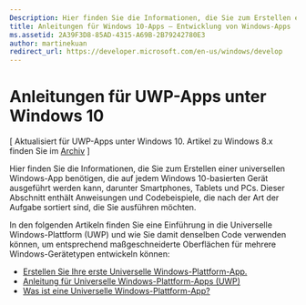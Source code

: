 ```yaml
---
Description: Hier finden Sie die Informationen, die Sie zum Erstellen einer Universellen Windows-App benötigen, die auf jedem Windows 10-basierten Gerät ausgeführt werden kann, darunter Smartphones, Tablets und PCs.
title: Anleitungen für Windows 10-Apps – Entwicklung von Windows-Apps
ms.assetid: 2A39F3D8-85AD-4315-A69B-2B79242780E3
author: martinekuan
redirect_url: https://developer.microsoft.com/en-us/windows/develop
---
```



# Anleitungen für UWP-Apps unter Windows 10

\[ Aktualisiert für UWP-Apps unter Windows 10. Artikel zu Windows 8.x finden Sie im [Archiv](http://go.microsoft.com/fwlink/p/?linkid=619132) \]

Hier finden Sie die Informationen, die Sie zum Erstellen einer universellen Windows-App benötigen, die auf jedem Windows 10-basierten Gerät ausgeführt werden kann, darunter Smartphones, Tablets und PCs. Dieser Abschnitt enthält Anweisungen und Codebeispiele, die nach der Art der Aufgabe sortiert sind, die Sie ausführen möchten.

In den folgenden Artikeln finden Sie eine Einführung in die Universelle Windows-Plattform (UWP) und wie Sie damit denselben Code verwenden können, um entsprechend maßgeschneiderte Oberflächen für mehrere Windows-Gerätetypen entwickeln können:

-   [Erstellen Sie Ihre erste Universelle Windows-Plattform-App.](get-started/create-a-hello-world-app-xaml-universal.md)
-   [Anleitung für Universelle Windows-Plattform-Apps (UWP)](get-started/universal-application-platform-guide.md)
-   [Was ist eine Universelle Windows-Plattform-App?](get-started/whats-a-uwp.md)



<!--HONumber=May16_HO2-->


